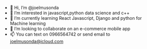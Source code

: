 - 👋 Hi, I’m @joelmusonda
- 👀 I’m interested in javascript,python data science and c++
- 🌱 I’m currently learning React Javascript, Django and python for Machine learning
- 💞️ I’m looking to collaborate on an e-commerce mobile app
- 📫 You can text on 0966564742 or send email to joelmusonda@icloud.com




